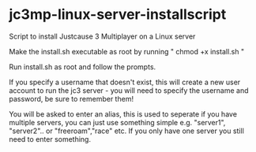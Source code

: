 # jc3mp-linux-server-installscript
Script to install Justcause 3 Multiplayer on a Linux server

Make the install.sh executable as root by running " chmod +x install.sh "

Run install.sh as root and follow the prompts.

If you specify a username that doesn't exist, this will create a new user account to run the jc3 server - you will need to specify the username and password, be sure to remember them!

You will be asked to enter an alias, this is used to seperate if you have multiple servers, you can just use something simple e.g. "server1", "server2".. or "freeroam","race" etc.
If you only have one server you still need to enter something.
